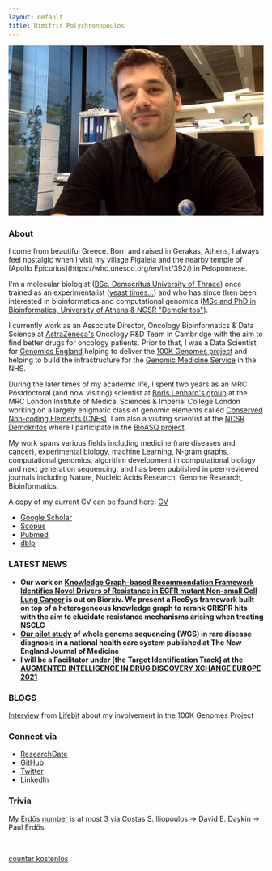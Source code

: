 ```yaml
---
layout: default
title: Dimitris Polychronopoulos
---
```


<img src="linkedin.jpg"/>


### About
<div class="myWrapper" markdown="1">
I come from beautiful Greece. Born and raised in Gerakas, Athens, I always feel nostalgic when I visit my village Figaleia and the nearby temple of [Apollo Epicurius](https://whc.unesco.org/en/list/392/) in Peloponnese. 

I'm a molecular biologist ([BSc, Democritus University of Thrace](http://www.mbg.duth.gr/)) once trained as an experimentalist ([yeast times...](https://www.embopress.org/doi/10.1038/emboj.2009.226)) and who has since then been interested in bioinformatics and computational genomics ([MSc and PhD in Bioinformatics, University of Athens & NCSR "Demokritos"](http://www.demokritos.gr/?lang=en)). 

I currently work as an Associate Director, Oncology Bioinformatics & Data Science at [AstraZeneca's](https://www.astrazeneca.com/) Oncology R&D Team in Cambridge with the aim to find better drugs for oncology patients. Prior to that, I was a Data Scientist for [Genomics England](https://www.genomicsengland.co.uk/) helping to deliver the [100K Genomes project](https://en.wikipedia.org/wiki/100,000_Genomes_Project) and helping to build the infrastructure for the [Genomic Medicine Service](https://www.england.nhs.uk/genomics/nhs-genomic-med-service/) in the NHS. 

During the later times of my academic life, I spent two years as an MRC Postdoctoral (and now visiting) scientist at [Boris Lenhard's group](http://group.genereg.net/people/alumni/) at the MRC London Institute of Medical Sciences & Imperial College London working on a largely enigmatic class of genomic elements called [Conserved Non-coding Elements (CNEs)](https://academic.oup.com/nar/advance-article/doi/10.1093/nar/gkx1074/4599184). I am also a visiting scientist at the [NCSR Demokritos](http://www.demokritos.gr/?lang=en) where I participate in the [BioASQ project](http://bioasq.org/). 

My work spans various fields including medicine (rare diseases and cancer), experimental biology, machine Learning, N-gram graphs, computational genomics, algorithm development in computational biology and next generation sequencing, and has been published in peer-reviewed journals including Nature, Nucleic Acids Research, Genome Research, Bioinformatics.

A copy of my current CV can be found here: [CV](https://www.dropbox.com/s/irgvmpkj5yas18c/Polychronopoulos_cv_en.pdf?dl=0)

- [Google Scholar](https://scholar.google.com/citations?user=LsI4gg0AAAAJ)
- [Scopus](https://www.scopus.com/authid/detail.uri?authorId=57211826120)
- [Pubmed](https://www.ncbi.nlm.nih.gov/pubmed/?term=((Polychronopoulos+D.)+NOT+2010%5BDate+-+Publication%5D+NOT+1991%5BDate+-+Publication%5D)) 
- [dblp](https://dblp.uni-trier.de/pers/hd/p/Polychronopoulos:Dimitris)

### LATEST NEWS
- **Our work on [Knowledge Graph-based Recommendation Framework Identifies Novel Drivers of Resistance in EGFR mutant Non-small Cell Lung Cancer](https://www.biorxiv.org/content/10.1101/2021.07.23.453506v1) is out on Biorxiv. We present a RecSys framework built on top of a heterogeneous knowledge graph to rerank CRISPR hits with the aim to elucidate resistance mechanisms arising when treating NSCLC**
- **[Our pilot study](https://www.nejm.org/doi/full/10.1056/NEJMoa2035790?fbclid=IwAR3_GnsHjHJQmGCcRL4oM_m3YqVCHVr8chHCTeRYNyju4bqPpcTQt75zFjk) of whole genome sequencing (WGS) in rare disease diagnosis in a national health care system published at The New England Journal of Medicine**
- **I will be a Facilitator under [the Target Identification Track] at the [AUGMENTED INTELLIGENCE IN DRUG DISCOVERY XCHANGE
EUROPE 2021](https://www.hub-xchange.com/augmented-intelligence-in-drug-delivery-xchange-europe-2021/#anchor2![image](https://user-images.githubusercontent.com/5985864/143678358-dd642e06-d8e2-4949-97d5-ad790eace099.png)
)**



### BLOGS
[Interview](https://blog.lifebit.ai/2018/11/28/on-the-frontlines-of-rare-disease-diagnosis-dr-dimitris-polychronopoulos-and-dr-kristina-ibanez-garikano-genomics-england/) from [Lifebit](https://lifebit.ai/) about my involvement in the 100K Genomes Project 

### Connect via

- [ResearchGate](https://www.researchgate.net/profile/Dimitris_Polychronopoulos)
- [GitHub](https://github.com/dpolychr)
- [Twitter](https://twitter.com/dpolychr2)
- [LinkedIn](https://uk.linkedin.com/in/dimitris-polychronopoulos-b3732a134)

### Trivia
My [Erdős number](https://www.oakland.edu/enp/) is at most 3 via Costas S. Iliopoulos → David E. Daykin → Paul Erdős.

<script type="text/javascript" src="https://www.counters-free.net/count/83si"></script><br>
 <a href='http://www.counter-zaehler.de'>counter kostenlos</a> <script type='text/javascript' src='https://whomania.com/ctr?id=96e512959a33011b95d7f2ee8e3c0c0c4feddaaa'></script>

</div>


